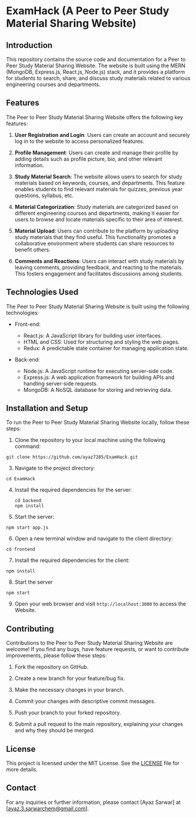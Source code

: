 # ExamHack (A Peer to Peer Study Material Sharing Website)

## Introduction

This repository contains the source code and documentation for a Peer to Peer Study Material Sharing Website. The website is built using the MERN (MongoDB, Express.js, React.js, Node.js) stack, and it provides a platform for students to search, share, and discuss study materials related to various engineering courses and departments.

## Features

The Peer to Peer Study Material Sharing Website offers the following key features:

1. **User Registration and Login**: Users can create an account and securely log in to the website to access personalized features.

2. **Profile Management**: Users can create and manage their profile by adding details such as profile picture, bio, and other relevant information.

3. **Study Material Search**: The website allows users to search for study materials based on keywords, courses, and departments. This feature enables students to find relevant materials for quizzes, previous year questions, syllabus, etc.

4. **Material Categorization**: Study materials are categorized based on different engineering courses and departments, making it easier for users to browse and locate materials specific to their area of interest.

5. **Material Upload**: Users can contribute to the platform by uploading study materials that they find useful. This functionality promotes a collaborative environment where students can share resources to benefit others.

6. **Comments and Reactions**: Users can interact with study materials by leaving comments, providing feedback, and reacting to the materials. This fosters engagement and facilitates discussions among students.

## Technologies Used

The Peer to Peer Study Material Sharing Website is built using the following technologies:

- Front-end:
  - React.js: A JavaScript library for building user interfaces.
  - HTML and CSS: Used for structuring and styling the web pages.
  - Redux: A predictable state container for managing application state.

- Back-end:
  - Node.js: A JavaScript runtime for executing server-side code.
  - Express.js: A web application framework for building APIs and handling server-side requests.
  - MongoDB: A NoSQL database for storing and retrieving data.

## Installation and Setup

To run the Peer to Peer Study Material Sharing Website locally, follow these steps:

1. Clone the repository to your local machine using the following command: 
```
git clone https://github.com/ayaz7285/ExamHack.git
```
3. Navigate to the project directory: 
```
cd ExamHack
```
4. Install the required dependencies for the server: 
   ```
   cd backend
   npm install
   ```
5. Start the server:
```
npm start app.js
```
6. Open a new terminal window and navigate to the client directory:
```
cd frontend
```
7. Install the required dependencies for the client:
```
npm install
```
8. Start the server
```
npm start
```
9. Open your web browser and visit `http://localhost:3000` to access the Website.

## Contributing

Contributions to the Peer to Peer Study Material Sharing Website are welcome! If you find any bugs, have feature requests, or want to contribute improvements, please follow these steps:

1. Fork the repository on GitHub.

2. Create a new branch for your feature/bug fix.

3. Make the necessary changes in your branch.

4. Commit your changes with descriptive commit messages.

5. Push your branch to your forked repository.

6. Submit a pull request to the main repository, explaining your changes and why they should be merged.

## License

This project is licensed under the MIT License. See the [LICENSE](LICENSE) file for more details.

## Contact

For any inquiries or further information, please contact [Ayaz Sarwar] at [ayaz.3.sarwarchem@gmail.com].
